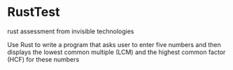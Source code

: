 # RustTest
rust assessment from invisible technologies

Use Rust to write a program that asks user to enter five numbers and then displays the lowest common multiple (LCM) and the highest common factor (HCF) for these numbers
